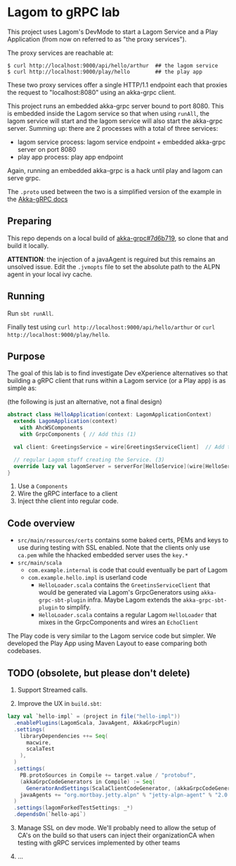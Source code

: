 # Lagom to gRPC lab 

This project uses Lagom's DevMode to start a Lagom Service and a Play Application (from now on referred to as "the proxy services").

The proxy services are reachable at:

```
$ curl http://localhost:9000/api/hello/arthur  ## the lagom service
$ curl http://localhost:9000/play/hello        ## the play app
```

These two proxy services offer a single HTTP/1.1 endpoint each that proxies the request to "localhost:8080" using an akka-grpc client. 

This project runs an embedded akka-grpc server bound to port 8080. This is embedded inside the Lagom service so that when using `runAll`, the lagom service will start and the lagom service will also start the akka-grpc server. Summing up: there are 2 processes with a total of three services:

 * lagom service process: lagom service endpoint + embedded akka-grpc server on port 8080
 * play app process: play app endpoint

Again, running an embedded akka-grpc is a hack until play and lagom can serve grpc.

The `.proto` used between the two is a simplified version of the example in the [Akka-gRPC docs](https://developer.lightbend.com/docs/akka-grpc/current/)

## Preparing

This repo depends on a local build of [akka-grpc#7d6b719](https://github.com/akka/akka-grpc/tree/7d6b719d42fea56379bac52155ab407afa9434ad), so clone that and build it locally.

**ATTENTION**: the injection of a javaAgent is reguired but this remains an unsolved issue. Edit the `.jvmopts` file to set the absolute path to the ALPN agent in your local ivy cache.

## Running

Run `sbt runAll`.

Finally test using `curl http://localhost:9000/api/hello/arthur` or `curl http://localhost:9000/play/hello`.

## Purpose

The goal of this lab is to find investigate Dev eXperience alternatives so that building a gRPC client that runs within a Lagom service (or a Play app) is as simple as:

(the following is just an alternative, not a final design)

```scala
abstract class HelloApplication(context: LagomApplicationContext)
  extends LagomApplication(context)
    with AhcWSComponents
    with GrpcComponents { // Add this (1) 

  val client: GreetingsService = wire[GreetingsServiceClient]  // Add this to use a client to a remote GrpcEchoServer (2)

  // regular Lagom stuff creating the Service. (3) 
  override lazy val lagomServer = serverFor[HelloService](wire[HelloServiceImpl])
}

```

1. Use a `Components`
2. Wire the gRPC interface to a client
3. Inject thhe client into regular code.

## Code overview


 * `src/main/resources/certs` contains some baked certs, PEMs and keys to use during testing with SSL enabled. Note that the clients only use `ca.pem` while the hhacked embedded server uses the `key.*`
 * `src/main/scala`
    * `com.example.internal` is code that could eventually be part of Lagom
    * `com.example.hello.impl` is userland code
        * `HelloLoader.scala` contains the `GreetinsServiceClient` that would be generated via Lagom's GrpcGenerators using `akka-grpc-sbt-plugin` infra. Maybe Lagom extends the `akka-grpc-sbt-plugin` to simplify.
        * `HelloLoader.scala` contains a regular Lagom `HelloLoader` that mixes in the GrpcComponents and wires an `EchoClient`

The Play code is very similar to the Lagom service code but simpler. We developed the Play App using Maven Layout to ease comparing both codebases.
        
        
## TODO (obsolete, but please don't delete)

1. Support Streamed calls.

2. Improve the UX in `build.sbt`:

```scala
lazy val `hello-impl` = (project in file("hello-impl"))
  .enablePlugins(LagomScala, JavaAgent, AkkaGrpcPlugin)
  .settings(
    libraryDependencies ++= Seq(
      macwire,
      scalaTest
    ),
  )
  .settings(
    PB.protoSources in Compile += target.value / "protobuf",
    (akkaGrpcCodeGenerators in Compile) := Seq(
      GeneratorAndSettings(ScalaClientCodeGenerator, (akkaGrpcCodeGeneratorSettings in Compile).value)),
    javaAgents += "org.mortbay.jetty.alpn" % "jetty-alpn-agent" % "2.0.6" % "runtime",
  )
  .settings(lagomForkedTestSettings: _*)
  .dependsOn(`hello-api`)
```

3. Manage SSL on dev mode. We'll probably need to allow the setup of CA's on the build so that users can inject their organizationCA when testing with gRPC services implemented by other teams

4. ...
